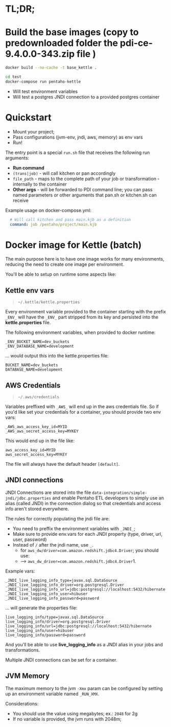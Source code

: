 # TL;DR;
# Build the base images (copy to predownloaded folder the pdi-ce-9.4.0.0-343.zip file )
```bash
docker build --no-cache -t base_kettle .
```


```bash
cd test
docker-compose run pentaho-kettle
```

* Will test environment variables
* Will test a postgres JNDI connection to a provided postgres container

# Quickstart

* Mount your project;
* Pass configurations (jvm-env, jndi, aws, memory) as env vars
* Run!

The entry point is a special `run.sh` file that receives the following run arguments:

* **Run command**
* `(trans|job)` - will call kitchen or pan accordingly
* `file_path` - maps to the complete path of your job or transformation - internally to the container
* **Other args** - will be forwarded to PDI command line; you can pass named parameters or other arguments that pan.sh or kitchen.sh can receive

Example usage on docker-compose.yml: 

```yml
  # Will call kitchen and pass main.kjb as a definition
  command: job /pentaho/project/main.kjb
```

# Docker image for Kettle (batch)

The main purpose here is to have one image works for many environments, reducing the need to create one image per environment.

You'll be able to setup on runtime some aspects like:

## Kettle env vars

> `~/.kettle/kettle.properties`

Every environment variable provided to the container starting with the prefix `_ENV_` will have the `_ENV_` part stripped from its key and persisted into the **kettle.properties** file.

The following environment variables, when provided to docker runtime:

```properties
_ENV_BUCKET_NAME=dev_buckets
_ENV_DATABASE_NAME=development
```

... would output this into the kettle.properties file:

```properties
BUCKET_NAME=dev_buckets
DATABASE_NAME=development
```

## AWS Credentials
> `~/.aws/credentials` 

Variables preffixed with `_AWS_` will end up in the aws credentials file. So if you'd like set your credentials for a container, you should provide two env vars:

```properties
_AWS_aws_access_key_id=MYID
_AWS_aws_secret_access_key=MYKEY
```

This would end up in the file like:

```properties
aws_access_key_id=MYID
aws_secret_access_key=MYKEY
```

The file will always have the default header `[default]`. 

## JNDI connections

JNDI Connections are stored into the file `data-integration/simple-jndi/jdbc.properties` and enable Pentaho ETL developers to simply use an alias (called JNDI) in the connection dialog so that credentials and access info aren't stored everywhere.

The rules for correctly populating the jndi file are:

* You need to preffix the environment variables with `_JNDI_`;
* Make sure to provide env.vars for each JNDI property (type, driver, url, user, password)
* Instead of `/` after the jndi name, use `_`.
    * for `aws_dw/driver=com.amazon.redshift.jdbc4.Driver`; you should use:
    * --> `aws_dw_driver=com.amazon.redshift.jdbc4.Driver`1. 

Example vars:

```properties
_JNDI_live_logging_info_type=javax.sql.DataSource
_JNDI_live_logging_info_driver=org.postgresql.Driver
_JNDI_live_logging_info_url=jdbc:postgresql://localhost:5432/hibernate
_JNDI_live_logging_info_user=hibuser
_JNDI_live_logging_info_password=password
```

... will generate the properties file:

```properties
live_logging_info/type=javax.sql.DataSource
live_logging_info/driver=org.postgresql.Driver
live_logging_info/url=jdbc:postgresql://localhost:5432/hibernate
live_logging_info/user=hibuser
live_logging_info/password=password
```

And you'll be able to use **live_logging_info** as a JNDI alias in your jobs and transformations.

Multiple JNDI connections can be set for a container.

## JVM Memory

The maximum memory to the jvm `-Xmx` param can be configured by setting up an environment variable named `_RUN_XMX`.

Considerations:

* You should use the value using megabytes; ex.: `2048` for 2g
* If no variable is provided, the jvm runs with 2048m;


